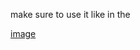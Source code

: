 make sure to use it like in the 

[image](https://github.com/user-attachments/assets/1b983c14-4204-4c61-afa0-7146b011906a)
